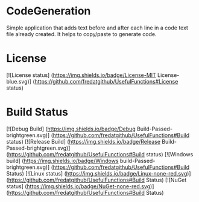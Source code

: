 # CodeGeneration
Simple application that adds text before and after each line in a code text file already created. It helps to copy/paste to generate code.

# License
[![License status] (https://img.shields.io/badge/License-MIT License-blue.svg)] (https://github.com/fredatgithub/UsefulFunctions#License status)

# Build Status
[![Debug Build] (https://img.shields.io/badge/Debug Build-Passed-brightgreen.svg)] (https://github.com/fredatgithub/UsefulFunctions#Build status)
[![Release Build] (https://img.shields.io/badge/Release Build-Passed-brightgreen.svg)] (https://github.com/fredatgithub/UsefulFunctions#Build status)
[![Windows build] (https://img.shields.io/badge/Windows build-Passed-brightgreen.svg)] (https://github.com/fredatgithub/UsefulFunctions#Build Status)
[![Linux status] (https://img.shields.io/badge/Linux-none-red.svg)] (https://github.com/fredatgithub/UsefulFunctions#Build Status)
[![NuGet status] (https://img.shields.io/badge/NuGet-none-red.svg)] (https://github.com/fredatgithub/UsefulFunctions#Build Status)
